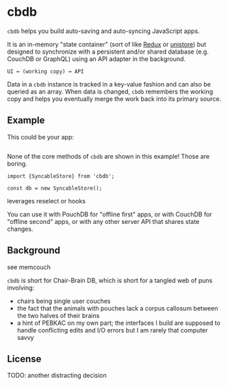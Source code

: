 # cbdb

`cbdb` helps you build auto-saving and auto-syncing JavaScript apps.

It is an in-memory "state container" (sort of like [Redux](https://redux.js.org/) or [unistore](https://github.com/developit/unistore)) but designed to synchronize with a persistent and/or shared database (e.g. CouchDB or GraphQL) using an API adapter in the background.

```
UI ↔︎ (working copy) ↔︎ API
```

Data in a `cbdb` instance is tracked in a key-value fashion and can also be queried as an array. When data is changed, `cbdb` remembers the working copy and helps you eventually merge the work back into its primary source.


## Example

This could be your app:

```
```

None of the core methods of `cbdb` are shown in this example! Those are boring.


```
import {SyncableStore} from 'cbdb';

const db = new SyncableStore();

```


leverages reselect or hooks




You can use it with PouchDB for "offline first" apps, or with CouchDB for "offline second" apps, or with any other server API that shares state changes.








## Background

see memcouch

`cbdb` is short for Chair-Brain DB, which is short for a tangled web of puns involving:

* chairs being single user couches
* the fact that the animals with pouches lack a corpus callosum between the two halves of their brains
* a hint of PEBKAC on my own part; the interfaces I build are supposed to handle conflicting edits and I/O errors but I am rarely that computer savvy


## License

TODO: another distracting decision
